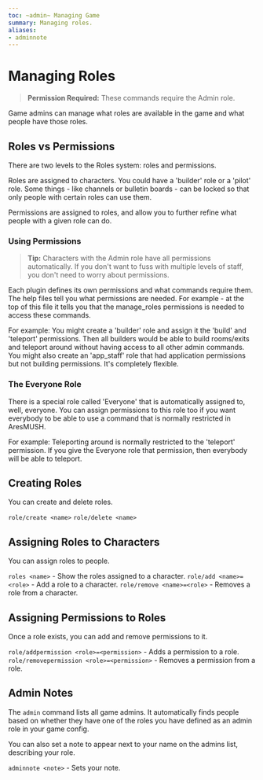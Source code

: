 ```yaml
---
toc: ~admin~ Managing Game
summary: Managing roles.
aliases:
- adminnote
---
```

# Managing Roles

> **Permission Required:** These commands require the Admin role.

Game admins can manage what roles are available in the game and what people have those roles.

## Roles vs Permissions

There are two levels to the Roles system:  roles and permissions.

Roles are assigned to characters.  You could have a 'builder' role or a 'pilot' role.  Some things - like channels or bulletin boards - can be locked so that only people with certain roles can use them.

Permissions are assigned to roles, and allow you to further refine what people with a given role can do.  

### Using Permissions

> **Tip:** Characters with the Admin role have all permissions automatically.  If you don't want to fuss with multiple levels of staff, you don't need to worry about permissions.

Each plugin defines its own permissions and what commands require them.  The help files tell you what permissions are needed.  For example - at the top of this file it tells you that the manage_roles permissions is needed to access these commands.

For example:  You might create a 'builder' role and assign it the 'build' and 'teleport' permissions.  Then all builders would be able to build rooms/exits and teleport around without having access to all other admin commands.  You might also create an 'app_staff' role that had application permissions but not building permissions.  It's completely flexible.

### The Everyone Role

There is a special role called 'Everyone' that is automatically assigned to, well, everyone.  You can assign permissions to this role too if you want everybody to be able to use a command that is normally restricted in AresMUSH.

For example:  Teleporting around is normally restricted to the 'teleport' permission.  If you give the Everyone role that permission, then everybody will be able to teleport.

## Creating Roles

You can create and delete roles.

`role/create <name>`
`role/delete <name>`

## Assigning Roles to Characters

You can assign roles to people.

`roles <name>` - Show the roles assigned to a character.
`role/add <name>=<role>` - Add a role to a character.
`role/remove <name>=<role>` - Removes a role from a character.

## Assigning Permissions to Roles

Once a role exists, you can add and remove permissions to it.

`role/addpermission <role>=<permission>` - Adds a permission to a role.
`role/removepermission <role>=<permission>` - Removes a permission from a role.

## Admin Notes

The `admin` command lists all game admins.  It automatically finds people based on whether they have one of the roles you have defined as an admin role in your game config.  

You can also set a note to appear next to your name on the admins list, describing your role.

`adminnote <note>` - Sets your note.
